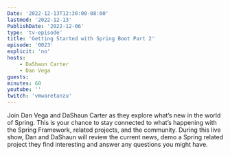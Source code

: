 ```yaml
---
Date: '2022-12-13T12:30:00-08:00'
lastmod: '2022-12-13'
PublishDate: '2022-12-06'
type: 'tv-episode'
title: 'Getting Started with Spring Boot Part 2'
episode: '0023'
explicit: 'no'
hosts:
    - DaShaun Carter
    - Dan Vega
guests:
minutes: 60
youtube: ''
twitch: 'vmwaretanzu'
---
```


Join Dan Vega and DaShaun Carter as they explore what’s new in the world of Spring. This is your chance to stay connected to what’s happening with the Spring Framework, related projects, and the community. During this live show, Dan and DaShaun will review the current news, demo a Spring related project they find interesting and answer any questions you might have. 
